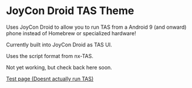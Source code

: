 # JoyCon Droid TAS Theme
Uses JoyCon Droid to allow you to run TAS from a Android 9 (and onward) phone instead of Homebrew or specialized hardware!

Currently built into JoyCon Droid as TAS UI.

Uses the script format from nx-TAS.

Not yet working, but check back here soon.

[Test page (Doesnt actually run TAS)](https://thegreatrambler.github.io/JoyConDroidTASTheme/public/index.html)
